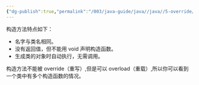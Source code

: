 ```yaml
---
{"dg-publish":true,"permalink":"/003/java-guide/java//java//5-override/","created":"2024-04-12T09:57:08.878+08:00","updated":"2024-06-01T10:47:28.098+08:00"}
---
```


构造方法特点如下：

- 名字与类名相同。
- 没有返回值，但不能用 void 声明构造函数。
- 生成类的对象时自动执行，无需调用。

构造方法不能被 override（重写）,但是可以 overload（重载）,所以你可以看到一个类中有多个构造函数的情况。
